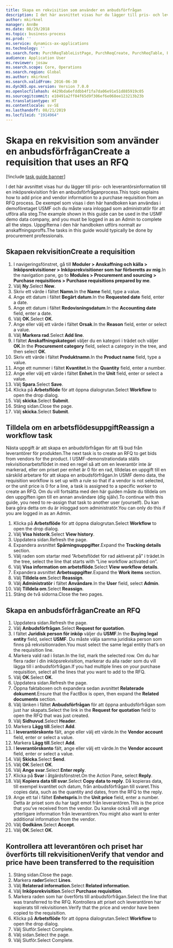 ```yaml
---
title: Skapa en rekvisition som använder en anbudsförfrågan
description: I det här avsnittet visas hur du lägger till pris- och leverantörsinformation till en inköpsrekvisition från en anbudsförfråganprocess.
author: mkirknel
manager: AnnBe
ms.date: 08/29/2018
ms.topic: business-process
ms.prod: ''
ms.service: dynamics-ax-applications
ms.technology: ''
ms.search.form: PurchReqTableListPage, PurchReqCreate, PurchReqTable, PurchReqLineRelatedDocuments, EcoResCategorySingleLookup, PurchReqWorkflowDropDialog, WorkflowSubmitDialog, WorkflowStatus, WorkflowWorkItemActionDialog, WorkflowUserListLookup, PurchReqCopyRFQ, SysDataAreaSelectLookup, PurchRFQCaseTable, PurchRFQEditLines, PurchRFQReplyTable, UnitOfMeasureLookup
audience: Application User
ms.reviewer: josaw
ms.search.scope: Core, Operations
ms.search.region: Global
ms.author: mkirknel
ms.search.validFrom: 2016-06-30
ms.dyn365.ops.version: Version 7.0.0
ms.openlocfilehash: 4429bda6efddbb4f1fa7da06e91e51d885919c05
ms.sourcegitcommit: e10491a2ff04f65d9f306ef6e068ee123213b23b
ms.translationtype: HT
ms.contentlocale: sv-SE
ms.lasthandoff: 08/21/2019
ms.locfileid: "1914964"
---
```

# <a name="create-a-requisition-that-uses-an-rfq"></a><span data-ttu-id="cd5c9-103">Skapa en rekvisition som använder en anbudsförfrågan</span><span class="sxs-lookup"><span data-stu-id="cd5c9-103">Create a requisition that uses an RFQ</span></span>

[!include [task guide banner](../../includes/task-guide-banner.md)]

<span data-ttu-id="cd5c9-104">I det här avsnittet visas hur du lägger till pris- och leverantörsinformation till en inköpsrekvisition från en anbudsförfråganprocess.</span><span class="sxs-lookup"><span data-stu-id="cd5c9-104">This topic explains how to add price and vendor information to a purchase requisition from an RFQ process.</span></span> <span data-ttu-id="cd5c9-105">De exempel som visas i den här handboken kan användas i demoföretaget USMF och du måste vara inloggad som administratör för att utföra alla steg.</span><span class="sxs-lookup"><span data-stu-id="cd5c9-105">The example shown in this guide can be used in the USMF demo data company, and you must be logged in as an Admin to complete all the steps.</span></span> <span data-ttu-id="cd5c9-106">Uppgifterna i den här handboken utförs normalt av anskaffningsproffs.</span><span class="sxs-lookup"><span data-stu-id="cd5c9-106">The tasks in this guide would typically be done by procurement professionals.</span></span>


## <a name="create-a-requisition"></a><span data-ttu-id="cd5c9-107">Skapaen rekvisition</span><span class="sxs-lookup"><span data-stu-id="cd5c9-107">Create a requisition</span></span>
1. <span data-ttu-id="cd5c9-108">I navigeringsfönstret, gå till **Moduler > Anskaffning och källa > Inköpsrekvisitioner > Inköpsrekvisitioner som har förberetts av mig**.</span><span class="sxs-lookup"><span data-stu-id="cd5c9-108">In the navigation pane, go to **Modules > Procurement and sourcing > Purchase requisitions > Purchase requisitions prepared by me**.</span></span>
2. <span data-ttu-id="cd5c9-109">Välj **Ny**.</span><span class="sxs-lookup"><span data-stu-id="cd5c9-109">Select **New**.</span></span>
3. <span data-ttu-id="cd5c9-110">Skriv ett värde i fältet **Namn**.</span><span class="sxs-lookup"><span data-stu-id="cd5c9-110">In the **Name** field, type a value.</span></span>
4. <span data-ttu-id="cd5c9-111">Ange ett datum i fältet **Begärt datum**.</span><span class="sxs-lookup"><span data-stu-id="cd5c9-111">In the **Requested date** field, enter a date.</span></span>
5. <span data-ttu-id="cd5c9-112">Ange ett datum i fältet **Redovisningsdatum**.</span><span class="sxs-lookup"><span data-stu-id="cd5c9-112">In the **Accounting date** field, enter a date.</span></span>
6. <span data-ttu-id="cd5c9-113">Välj **OK**.</span><span class="sxs-lookup"><span data-stu-id="cd5c9-113">Select **OK**.</span></span>
7. <span data-ttu-id="cd5c9-114">Ange eller välj ett värde i fältet **Orsak**.</span><span class="sxs-lookup"><span data-stu-id="cd5c9-114">In the **Reason** field, enter or select a value.</span></span>
8. <span data-ttu-id="cd5c9-115">Välj **Markera rad**.</span><span class="sxs-lookup"><span data-stu-id="cd5c9-115">Select **Add line**.</span></span>
9. <span data-ttu-id="cd5c9-116">I fältet **Anskaffningskategori** väljer du en kategori i trädet och väljer **OK**.</span><span class="sxs-lookup"><span data-stu-id="cd5c9-116">In the **Procurement category** field, select a category in the tree, and then select **OK**.</span></span>
10. <span data-ttu-id="cd5c9-117">Skriv ett värde i fältet **Produktnamn**.</span><span class="sxs-lookup"><span data-stu-id="cd5c9-117">In the **Product name** field, type a value.</span></span>
11. <span data-ttu-id="cd5c9-118">Ange ett nummer i fältet **Kvantitet**.</span><span class="sxs-lookup"><span data-stu-id="cd5c9-118">In the **Quantity** field, enter a number.</span></span>
12. <span data-ttu-id="cd5c9-119">Ange eller välj ett värde i fältet **Enhet**.</span><span class="sxs-lookup"><span data-stu-id="cd5c9-119">In the **Unit** field, enter or select a value.</span></span>
13. <span data-ttu-id="cd5c9-120">Välj **Spara**.</span><span class="sxs-lookup"><span data-stu-id="cd5c9-120">Select **Save**.</span></span>
14. <span data-ttu-id="cd5c9-121">Klicka på **Arbetsflöde** för att öppna dialogrutan.</span><span class="sxs-lookup"><span data-stu-id="cd5c9-121">Select **Workflow** to open the drop dialog.</span></span>
15. <span data-ttu-id="cd5c9-122">Välj **skicka**.</span><span class="sxs-lookup"><span data-stu-id="cd5c9-122">Select **Submit**.</span></span>
16. <span data-ttu-id="cd5c9-123">Stäng sidan.</span><span class="sxs-lookup"><span data-stu-id="cd5c9-123">Close the page.</span></span>
17. <span data-ttu-id="cd5c9-124">Välj **skicka**.</span><span class="sxs-lookup"><span data-stu-id="cd5c9-124">Select **Submit**.</span></span>

## <a name="reassign-a-workflow-task"></a><span data-ttu-id="cd5c9-125">Tilldela om en arbetsflödesuppgift</span><span class="sxs-lookup"><span data-stu-id="cd5c9-125">Reassign a workflow task</span></span>
<span data-ttu-id="cd5c9-126">Nästa uppgift är att skapa en anbudsförfrågan för att få bud från leverantörer för produkten.</span><span class="sxs-lookup"><span data-stu-id="cd5c9-126">The next task is to create an RFQ to get bids from vendors for the product.</span></span> <span data-ttu-id="cd5c9-127">I USMF-demonstrationdata ställs rekvisitionarbetsflödet in med en regel så att om en leverantör inte är markerad, eller om priset per enhet är 0 för en rad, tilldelas en uppgift till en särskild arbetare för att skapa en anbudsförfrågan.</span><span class="sxs-lookup"><span data-stu-id="cd5c9-127">In USMF demo data, the requisition workflow is set up with a rule so that if a vendor is not selected, or the unit price is 0 for a line, a task is assigned to a specific worker to create an RFQ.</span></span> <span data-ttu-id="cd5c9-128">Om du vill fortsätta med den här guiden måste du tilldela om den uppgiften igen till en annan användare (dig själv).</span><span class="sxs-lookup"><span data-stu-id="cd5c9-128">To continue with this guide, you need to re-assign that task to another user (yourself).</span></span> <span data-ttu-id="cd5c9-129">Du kan bara göra detta om du är inloggad som administratör.</span><span class="sxs-lookup"><span data-stu-id="cd5c9-129">You can only do this if you are logged in as an Admin.</span></span>  

1. <span data-ttu-id="cd5c9-130">Klicka på **Arbetsflöde** för att öppna dialogrutan.</span><span class="sxs-lookup"><span data-stu-id="cd5c9-130">Select **Workflow** to open the drop dialog.</span></span>
2. <span data-ttu-id="cd5c9-131">Välj **Visa historik**.</span><span class="sxs-lookup"><span data-stu-id="cd5c9-131">Select **View history**.</span></span>
3. <span data-ttu-id="cd5c9-132">Uppdatera sidan.</span><span class="sxs-lookup"><span data-stu-id="cd5c9-132">Refresh the page.</span></span>
4. <span data-ttu-id="cd5c9-133">Expandera avsnittet **Spårningsuppgifter**.</span><span class="sxs-lookup"><span data-stu-id="cd5c9-133">Expand the **Tracking details** section.</span></span>
5. <span data-ttu-id="cd5c9-134">Välj raden som startar med ”Arbetsflödet för rad aktiverat på” i trädet.</span><span class="sxs-lookup"><span data-stu-id="cd5c9-134">In the tree, select the line that starts with “Line workflow activated on”.</span></span>
6. <span data-ttu-id="cd5c9-135">Välj **Visa information om arbetsflöde**.</span><span class="sxs-lookup"><span data-stu-id="cd5c9-135">Select **View workflow details**.</span></span>
7. <span data-ttu-id="cd5c9-136">Expandera avsnittet **Arbetsuppgifter**.</span><span class="sxs-lookup"><span data-stu-id="cd5c9-136">Expand the **Work items** section.</span></span>
8. <span data-ttu-id="cd5c9-137">Välj **Tilldela om**.</span><span class="sxs-lookup"><span data-stu-id="cd5c9-137">Select **Reassign**.</span></span>
9. <span data-ttu-id="cd5c9-138">Välj **Administratör** i fältet **Användare**.</span><span class="sxs-lookup"><span data-stu-id="cd5c9-138">In the **User** field, select **Admin**.</span></span>
10. <span data-ttu-id="cd5c9-139">Välj **Tilldela om**.</span><span class="sxs-lookup"><span data-stu-id="cd5c9-139">Select **Reassign**.</span></span>
11. <span data-ttu-id="cd5c9-140">Stäng de två sidorna.</span><span class="sxs-lookup"><span data-stu-id="cd5c9-140">Close the two pages.</span></span>

## <a name="create-an-rfq"></a><span data-ttu-id="cd5c9-141">Skapa en anbudsförfrågan</span><span class="sxs-lookup"><span data-stu-id="cd5c9-141">Create an RFQ</span></span>

1. <span data-ttu-id="cd5c9-142">Uppdatera sidan.</span><span class="sxs-lookup"><span data-stu-id="cd5c9-142">Refresh the page.</span></span>
2. <span data-ttu-id="cd5c9-143">Välj **Anbudsförfrågan**.</span><span class="sxs-lookup"><span data-stu-id="cd5c9-143">Select **Request for quotation**.</span></span>
3. <span data-ttu-id="cd5c9-144">I fältet **Juridisk person för inköp** väljer du **USMF**.</span><span class="sxs-lookup"><span data-stu-id="cd5c9-144">In the **Buying legal entity** field, select **USMF**.</span></span> <span data-ttu-id="cd5c9-145">Du måste välja samma juridiska person som finns på rekvisitionraden.</span><span class="sxs-lookup"><span data-stu-id="cd5c9-145">You must select the same legal entity that’s on the requisition line.</span></span>  
4. <span data-ttu-id="cd5c9-146">Markera vald rad i listan.</span><span class="sxs-lookup"><span data-stu-id="cd5c9-146">In the list, mark the selected row.</span></span> <span data-ttu-id="cd5c9-147">Om du har flera rader i din inköpsrekvisition, markerar du alla rader som du vill lägga till i anbudsförfrågan.</span><span class="sxs-lookup"><span data-stu-id="cd5c9-147">If you had multiple lines on your purchase requisition, select all the lines that you want to add to the RFQ.</span></span>  
5. <span data-ttu-id="cd5c9-148">Välj **OK**.</span><span class="sxs-lookup"><span data-stu-id="cd5c9-148">Select **OK**.</span></span>
6. <span data-ttu-id="cd5c9-149">Uppdatera sidan.</span><span class="sxs-lookup"><span data-stu-id="cd5c9-149">Refresh the page.</span></span>
7. <span data-ttu-id="cd5c9-150">Öppna faktaboxen och expandera sedan avsnittet **Relaterade dokument**.</span><span class="sxs-lookup"><span data-stu-id="cd5c9-150">Ensure that the FactBox is open, then expand the **Related documents** section.</span></span>
8. <span data-ttu-id="cd5c9-151">Välj länken i fältet **Anbudsförfrågan** för att öppna anbudsförfrågan som just har skapats.</span><span class="sxs-lookup"><span data-stu-id="cd5c9-151">Select the link in the **Request for quotation** field to open the RFQ that was just created.</span></span>
9. <span data-ttu-id="cd5c9-152">Välj **Sidhuvud**.</span><span class="sxs-lookup"><span data-stu-id="cd5c9-152">Select **Header**.</span></span>
10. <span data-ttu-id="cd5c9-153">Markera **Lägg till**.</span><span class="sxs-lookup"><span data-stu-id="cd5c9-153">Select **Add**.</span></span>
11. <span data-ttu-id="cd5c9-154">I **leverantörskonto** fält, ange eller välj ett värde.</span><span class="sxs-lookup"><span data-stu-id="cd5c9-154">In the **Vendor account** field, enter or select a value.</span></span>
12. <span data-ttu-id="cd5c9-155">Markera **Lägg till**.</span><span class="sxs-lookup"><span data-stu-id="cd5c9-155">Select **Add**.</span></span>
13. <span data-ttu-id="cd5c9-156">I **leverantörskonto** fält, ange eller välj ett värde.</span><span class="sxs-lookup"><span data-stu-id="cd5c9-156">In the **Vendor account** field, enter or select a value.</span></span>
14. <span data-ttu-id="cd5c9-157">Välj **Skicka**.</span><span class="sxs-lookup"><span data-stu-id="cd5c9-157">Select **Send**.</span></span>
15. <span data-ttu-id="cd5c9-158">Välj **OK**.</span><span class="sxs-lookup"><span data-stu-id="cd5c9-158">Select **OK**.</span></span>
16. <span data-ttu-id="cd5c9-159">Välj **Ange svar**.</span><span class="sxs-lookup"><span data-stu-id="cd5c9-159">Select **Enter reply**.</span></span>
17. <span data-ttu-id="cd5c9-160">Klicka på **Svar** i åtgärdsfönstret.</span><span class="sxs-lookup"><span data-stu-id="cd5c9-160">On the Action Pane, select **Reply**.</span></span>
18. <span data-ttu-id="cd5c9-161">Välj **Kopiera data till svar**.</span><span class="sxs-lookup"><span data-stu-id="cd5c9-161">Select **Copy data to reply**.</span></span> <span data-ttu-id="cd5c9-162">Då kopieras data, till exempel kvantitet och datum, från anbudsförfrågan till svaret.</span><span class="sxs-lookup"><span data-stu-id="cd5c9-162">This copies data, such as the quantity and dates, from the RFQ to the reply.</span></span>  
19. <span data-ttu-id="cd5c9-163">Ange ett tal i fältet **Enhetspris**.</span><span class="sxs-lookup"><span data-stu-id="cd5c9-163">In the **Unit price** field, enter a number.</span></span> <span data-ttu-id="cd5c9-164">Detta är priset som du har tagit emot från leverantören.</span><span class="sxs-lookup"><span data-stu-id="cd5c9-164">This is the price that you’ve received from the vendor.</span></span> <span data-ttu-id="cd5c9-165">Du kanske också vill ange ytterligare information från leverantören.</span><span class="sxs-lookup"><span data-stu-id="cd5c9-165">You might also want to enter additional information from the vendor.</span></span>  
20. <span data-ttu-id="cd5c9-166">Välj **Godkänn**.</span><span class="sxs-lookup"><span data-stu-id="cd5c9-166">Select **Accept**.</span></span>
21. <span data-ttu-id="cd5c9-167">Välj **OK**.</span><span class="sxs-lookup"><span data-stu-id="cd5c9-167">Select **OK**.</span></span>

## <a name="verify-that-vendor-and-price-have-been-transferred-to-the-requisition"></a><span data-ttu-id="cd5c9-168">Kontrollera att leverantören och priset har överförts till rekvisitionen</span><span class="sxs-lookup"><span data-stu-id="cd5c9-168">Verify that vendor and price have been transferred to the requisition</span></span>
1. <span data-ttu-id="cd5c9-169">Stäng sidan.</span><span class="sxs-lookup"><span data-stu-id="cd5c9-169">Close the page.</span></span>
2. <span data-ttu-id="cd5c9-170">Markera **rader**</span><span class="sxs-lookup"><span data-stu-id="cd5c9-170">Select **Lines**.</span></span>
3. <span data-ttu-id="cd5c9-171">Välj **Relaterad information**.</span><span class="sxs-lookup"><span data-stu-id="cd5c9-171">Select **Related information**.</span></span>
4. <span data-ttu-id="cd5c9-172">Välj **Inköpsrekvisition**.</span><span class="sxs-lookup"><span data-stu-id="cd5c9-172">Select **Purchase requisition**.</span></span>
5. <span data-ttu-id="cd5c9-173">Markera raden som har överförts till anbudsförfrågan.</span><span class="sxs-lookup"><span data-stu-id="cd5c9-173">Select the line that was transferred to the RFQ.</span></span> <span data-ttu-id="cd5c9-174">Kontrollera att priset och leverantören har kopierats till rekvisitionen.</span><span class="sxs-lookup"><span data-stu-id="cd5c9-174">Verify that the price and vendor have been copied to the requisition.</span></span>  
6. <span data-ttu-id="cd5c9-175">Klicka på **Arbetsflöde** för att öppna dialogrutan.</span><span class="sxs-lookup"><span data-stu-id="cd5c9-175">Select **Workflow** to open the drop dialog.</span></span>
7. <span data-ttu-id="cd5c9-176">Välj Slutför.</span><span class="sxs-lookup"><span data-stu-id="cd5c9-176">Select Complete.</span></span>
8. <span data-ttu-id="cd5c9-177">Välj sidan.</span><span class="sxs-lookup"><span data-stu-id="cd5c9-177">Select the page.</span></span>
9. <span data-ttu-id="cd5c9-178">Välj Slutför.</span><span class="sxs-lookup"><span data-stu-id="cd5c9-178">Select Complete.</span></span>

